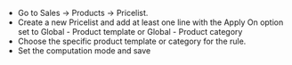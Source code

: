 - Go to Sales -\> Products -\> Pricelist.
- Create a new Pricelist and add at least one line with the Apply On
  option set to Global - Product template or Global - Product category
- Choose the specific product template or category for the rule.
- Set the computation mode and save
